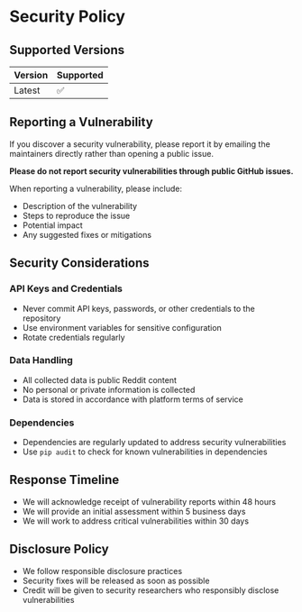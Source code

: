 # Security Policy

## Supported Versions

| Version | Supported          |
| ------- | ------------------ |
| Latest  | :white_check_mark: |

## Reporting a Vulnerability

If you discover a security vulnerability, please report it by emailing the maintainers directly rather than opening a public issue.

**Please do not report security vulnerabilities through public GitHub issues.**

When reporting a vulnerability, please include:

- Description of the vulnerability
- Steps to reproduce the issue
- Potential impact
- Any suggested fixes or mitigations

## Security Considerations

### API Keys and Credentials

- Never commit API keys, passwords, or other credentials to the repository
- Use environment variables for sensitive configuration
- Rotate credentials regularly

### Data Handling

- All collected data is public Reddit content
- No personal or private information is collected
- Data is stored in accordance with platform terms of service

### Dependencies

- Dependencies are regularly updated to address security vulnerabilities
- Use `pip audit` to check for known vulnerabilities in dependencies

## Response Timeline

- We will acknowledge receipt of vulnerability reports within 48 hours
- We will provide an initial assessment within 5 business days
- We will work to address critical vulnerabilities within 30 days

## Disclosure Policy

- We follow responsible disclosure practices
- Security fixes will be released as soon as possible
- Credit will be given to security researchers who responsibly disclose vulnerabilities